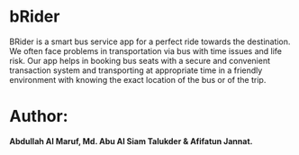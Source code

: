 # bRider
 BRider is a smart bus service app for a perfect ride towards the destination. We often face problems in transportation via bus with time issues and life risk. Our app helps in booking bus seats with a secure and convenient transaction system and transporting at appropriate time in a friendly environment with knowing the exact location of the bus or of the trip.

# Author: 
**Abdullah Al Maruf, Md. Abu Al Siam Talukder & Afifatun Jannat.**
